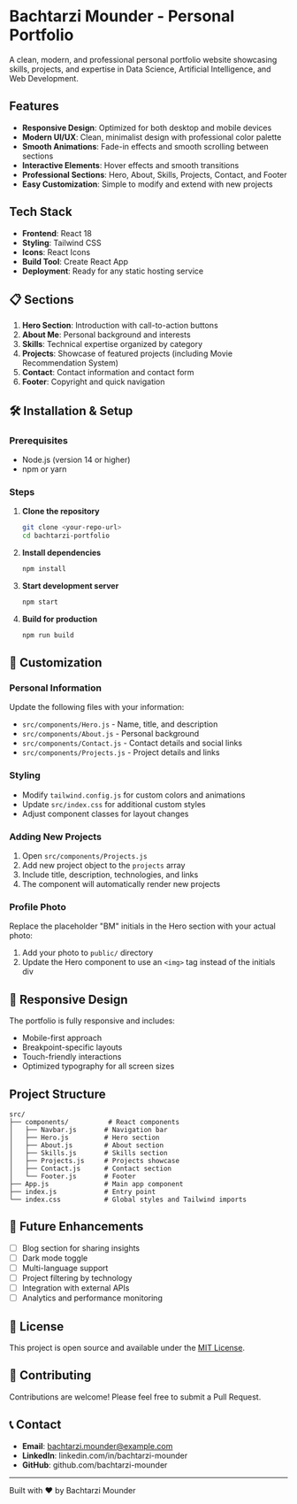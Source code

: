 # Bachtarzi Mounder - Personal Portfolio

A clean, modern, and professional personal portfolio website showcasing skills, projects, and expertise in Data Science, Artificial Intelligence, and Web Development.

##  Features

- **Responsive Design**: Optimized for both desktop and mobile devices
- **Modern UI/UX**: Clean, minimalist design with professional color palette
- **Smooth Animations**: Fade-in effects and smooth scrolling between sections
- **Interactive Elements**: Hover effects and smooth transitions
- **Professional Sections**: Hero, About, Skills, Projects, Contact, and Footer
- **Easy Customization**: Simple to modify and extend with new projects

##  Tech Stack

- **Frontend**: React 18
- **Styling**: Tailwind CSS
- **Icons**: React Icons
- **Build Tool**: Create React App
- **Deployment**: Ready for any static hosting service

## 📋 Sections

1. **Hero Section**: Introduction with call-to-action buttons
2. **About Me**: Personal background and interests
3. **Skills**: Technical expertise organized by category
4. **Projects**: Showcase of featured projects (including Movie Recommendation System)
5. **Contact**: Contact information and contact form
6. **Footer**: Copyright and quick navigation

## 🛠️ Installation & Setup

### Prerequisites
- Node.js (version 14 or higher)
- npm or yarn

### Steps
1. **Clone the repository**
   ```bash
   git clone <your-repo-url>
   cd bachtarzi-portfolio
   ```

2. **Install dependencies**
   ```bash
   npm install
   ```

3. **Start development server**
   ```bash
   npm start
   ```

4. **Build for production**
   ```bash
   npm run build
   ```

## 🎨 Customization

### Personal Information
Update the following files with your information:
- `src/components/Hero.js` - Name, title, and description
- `src/components/About.js` - Personal background
- `src/components/Contact.js` - Contact details and social links
- `src/components/Projects.js` - Project details and links

### Styling
- Modify `tailwind.config.js` for custom colors and animations
- Update `src/index.css` for additional custom styles
- Adjust component classes for layout changes

### Adding New Projects
1. Open `src/components/Projects.js`
2. Add new project object to the `projects` array
3. Include title, description, technologies, and links
4. The component will automatically render new projects

### Profile Photo
Replace the placeholder "BM" initials in the Hero section with your actual photo:
1. Add your photo to `public/` directory
2. Update the Hero component to use an `<img>` tag instead of the initials div

## 📱 Responsive Design

The portfolio is fully responsive and includes:
- Mobile-first approach
- Breakpoint-specific layouts
- Touch-friendly interactions
- Optimized typography for all screen sizes


##  Project Structure

```
src/
├── components/          # React components
│   ├── Navbar.js       # Navigation bar
│   ├── Hero.js         # Hero section
│   ├── About.js        # About section
│   ├── Skills.js       # Skills section
│   ├── Projects.js     # Projects showcase
│   ├── Contact.js      # Contact section
│   └── Footer.js       # Footer
├── App.js              # Main app component
├── index.js            # Entry point
└── index.css           # Global styles and Tailwind imports
```

## 🎯 Future Enhancements

- [ ] Blog section for sharing insights
- [ ] Dark mode toggle
- [ ] Multi-language support
- [ ] Project filtering by technology
- [ ] Integration with external APIs
- [ ] Analytics and performance monitoring

## 📄 License

This project is open source and available under the [MIT License](LICENSE).

## 🤝 Contributing

Contributions are welcome! Please feel free to submit a Pull Request.

## 📞 Contact

- **Email**: bachtarzi.mounder@example.com
- **LinkedIn**: linkedin.com/in/bachtarzi-mounder
- **GitHub**: github.com/bachtarzi-mounder

---

Built with ❤️ by Bachtarzi Mounder
